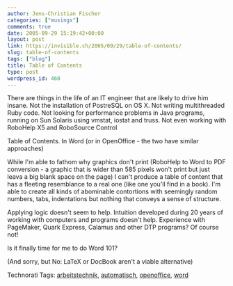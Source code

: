 ```yaml
---
author: Jens-Christian Fischer
categories: ["musings"]
comments: true
date: 2005-09-29 15:19:42+00:00
layout: post
link: https://invisible.ch/2005/09/29/table-of-contents/
slug: table-of-contents
tags: ["blog"]
title: Table of Contents
type: post
wordpress_id: 460
---
```



There are things in the life of an IT engineer that are likely to drive him insane. Not the installation of PostreSQL on OS X. Not writing multithreaded Ruby code. Not looking for performance problems in Java programs, running on Sun Solaris using vmstat, iostat and truss. Not even working with RoboHelp X5 and RoboSource Control



Table of Contents. In Word (or in OpenOffice - the two have similar approaches)



While I'm able to fathom why graphics don't print (RoboHelp to Word to PDF conversion - a graphic that is wider than 585 pixels won't print but just leava a big blank space on the page) I can't produce a table of content that has a fleeting resemblance to a real one (like one you'll find in a book). I'm able to create all kinds of abominable contortions with seemingly random numbers, tabs, indentations but nothing that conveys a sense of structure.



Applying logic doesn't seem to help. Intuition developed during 20 years of working with computers and programs doesn't help. Experience with PageMaker, Quark Express, Calamus and other DTP programs? Of course not!



Is it finally time for me to do Word 101?



(And sorry, but No: LaTeX or DocBook aren't a viable alternative)





Technorati Tags: [arbeitstechnik](https://technorati.com/tag/arbeitstechnik), [automatisch](https://technorati.com/tag/automatisch), [openoffice](https://technorati.com/tag/openoffice), [word](https://technorati.com/tag/word)
